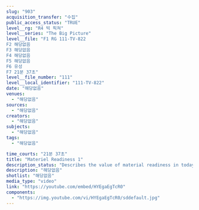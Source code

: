 ```yaml
---
slug: "903"
acquisition_transfer: "수집"
public_access_status: "TRUE"
level__rg: "R4 빅 픽쳐"
level__series: "The Big Picture"
level__file: "F1 RG 111-TV-822
F2 해당없음
F3 해당없음
F4 해당없음
F5 해당없음
F6 유성
F7 21분 37초"
level__file_number: "111"
level__local_identifier: "111-TV-822"
date: "해당없음"
venues: 
  - "해당없음"
sources: 
  - "해당없음"
creators: 
  - "해당없음"
subjects: 
  - "해당없음"
tags: 
  - "해당없음"

time_courts: "21분 37초"
title: "Materiel Readiness 1"
description_status: "Describes the value of material readiness in today`s Army comparing the relatively simple needs of the Revolutionary War with the complex logistical operations of today."
description: "해당없음"
shotlist: "해당없음"
media_type: "video"
link: "https://youtube.com/embed/HYEgaEgTcR0"
components: 
  - "https://img.youtube.com/vi/HYEgaEgTcR0/sddefault.jpg"
---
```

